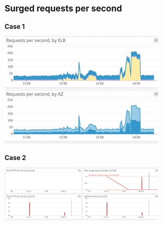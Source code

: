 # Surged requests per second

## Case 1 

![](images/surged_requests.png)

## Case 2

![](/assets/surged.png)


